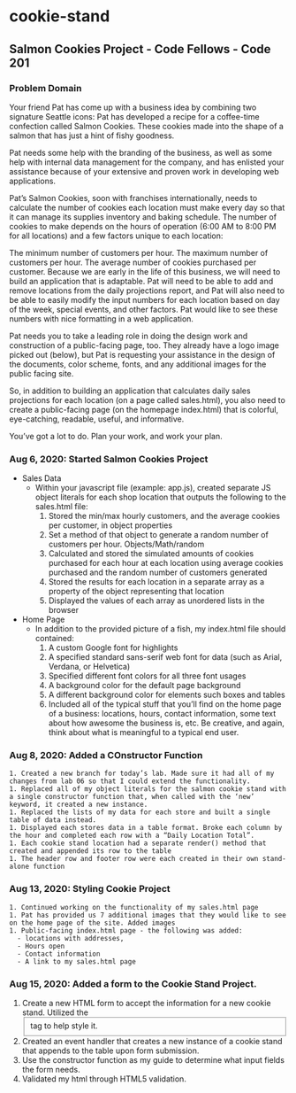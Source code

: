 # cookie-stand

## Salmon Cookies Project - Code Fellows - Code 201

### Problem Domain

Your friend Pat has come up with a business idea by combining two signature Seattle icons: Pat has developed a recipe for a coffee-time confection called Salmon Cookies. These cookies made into the shape of a salmon that has just a hint of fishy goodness.

Pat needs some help with the branding of the business, as well as some help with internal data management for the company, and has enlisted your assistance because of your extensive and proven work in developing web applications.

Pat’s Salmon Cookies, soon with franchises internationally, needs to calculate the number of cookies each location must make every day so that it can manage its supplies inventory and baking schedule. The number of cookies to make depends on the hours of operation (6:00 AM to 8:00 PM for all locations) and a few factors unique to each location:

The minimum number of customers per hour.
The maximum number of customers per hour.
The average number of cookies purchased per customer.
Because we are early in the life of this business, we will need to build an application that is adaptable. Pat will need to be able to add and remove locations from the daily projections report, and Pat will also need to be able to easily modify the input numbers for each location based on day of the week, special events, and other factors. Pat would like to see these numbers with nice formatting in a web application.

Pat needs you to take a leading role in doing the design work and construction of a public-facing page, too. They already have a logo image picked out (below), but Pat is requesting your assistance in the design of the documents, color scheme, fonts, and any additional images for the public facing site.

So, in addition to building an application that calculates daily sales projections for each location (on a page called sales.html), you also need to create a public-facing page (on the homepage index.html) that is colorful, eye-catching, readable, useful, and informative.

You’ve got a lot to do. Plan your work, and work your plan.

### Aug 6, 2020: Started Salmon Cookies Project

  - Sales Data
    - Within your javascript file (example: app.js), created separate JS object literals for each shop location that outputs the following to the sales.html file:
      1. Stored the min/max hourly customers, and the average cookies per customer, in object properties
      1. Set a method of that object to generate a random number of customers per hour. Objects/Math/random
      1. Calculated and stored the simulated amounts of cookies purchased for each hour at each location using average cookies purchased and the random number of customers generated
      1. Stored the results for each location in a separate array as a property of the object representing that location
      1. Displayed the values of each array as unordered lists in the browser
  - Home Page
    - In addition to the provided picture of a fish, my index.html file should contained:
      1. A custom Google font for highlights
      1. A specified standard sans-serif web font for data (such as Arial, Verdana, or Helvetica)
      1. Specified different font colors for all three font usages
      1. A background color for the default page background 
      1. A different background color for elements such boxes and tables 
      1. Included all of the typical stuff that you’ll find on the home page of a business: locations, hours, contact information, some text about how awesome the business is, etc. Be creative, and again, think about what is meaningful to a typical end user.

  ### Aug 8, 2020: Added a COnstructor Function

    1. Created a new branch for today’s lab. Made sure it had all of my changes from lab 06 so that I could extend the functionality.
    1. Replaced all of my object literals for the salmon cookie stand with a single constructor function that, when called with the ‘new’ keyword, it created a new instance.
    1. Replaced the lists of my data for each store and built a single table of data instead. 
    1. Displayed each stores data in a table format. Broke each column by the hour and completed each row with a “Daily Location Total”.
    1. Each cookie stand location had a separate render() method that created and appended its row to the table
    1. The header row and footer row were each created in their own stand-alone function    

  ### Aug 13, 2020: Styling Cookie Project

    1. Continued working on the functionality of my sales.html page 
    1. Pat has provided us 7 additional images that they would like to see on the home page of the site. Added images
    1. Public-facing index.html page - the following was added:
      - locations with addresses,
      - Hours open
      - Contact information
      - A link to my sales.html page

  ### Aug 15, 2020: Added a form to the Cookie Stand Project.

   1. Create a new HTML form to accept the information for a new cookie stand. Utilized the <fieldset> tag to help style it.
   1. Created an event handler that creates a new instance of a cookie stand that appends to the table upon form submission.
   1. Use the constructor function as my guide to determine what input fields the form needs.
   1. Validated my html through HTML5 validation.